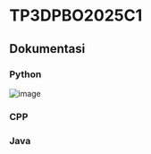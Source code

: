 # TP3DPBO2025C1

## Dokumentasi
### Python
![image](https://github.com/user-attachments/assets/f4b86af5-eb9b-47f2-a626-3906781af659)

### CPP

### Java
